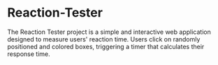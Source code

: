 # Reaction-Tester
The Reaction Tester project is a simple and interactive web application designed to measure users' reaction time. Users click on randomly positioned and colored boxes, triggering a timer that calculates their response time.
